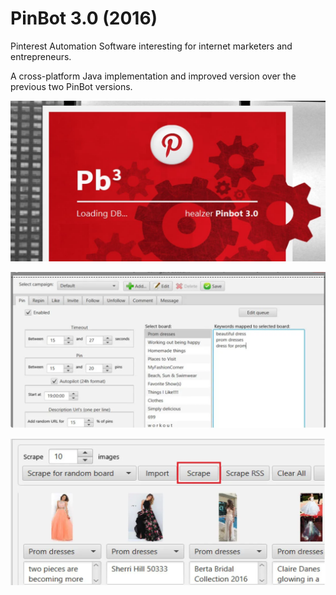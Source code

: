 # PinBot 3.0 (2016)

Pinterest Automation Software interesting for internet marketers and entrepreneurs. 

A cross-platform Java implementation and improved version over the previous two PinBot versions.

![](demo1.jpg)

![](demo2.png)

![](demo3.png)
